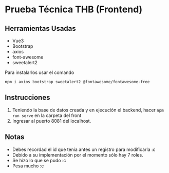 # Prueba Técnica THB (Frontend)

## Herramientas Usadas
- Vue3
- Bootstrap
- axios
- font-awesome
- sweetalert2

Para instalarlos usar el comando

```
npm i axios bootstrap sweetalert2 @fontawesome/fontawesome-free
```
  
## Instrucciones

1. Teniendo la base de datos creada y en ejecución el backend, hacer `npm run serve` en la carpeta del front
2. Ingresar al puerto 8081 del localhost.

## Notas
- Debes recordad el id que tenia antes un registro para modificarla :c
- Debido a su implementación por el momento sólo hay 7 roles.
- Se hizo lo que se pudo :c
- Pesa mucho :c

